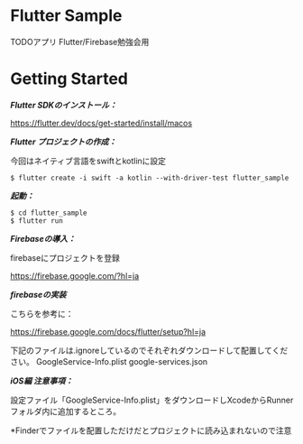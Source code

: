 # Flutter Sample
TODOアプリ Flutter/Firebase勉強会用

# Getting Started

***Flutter SDKのインストール：***

https://flutter.dev/docs/get-started/install/macos

***Flutter プロジェクトの作成：***

今回はネイティブ言語をswiftとkotlinに設定
```
$ flutter create -i swift -a kotlin --with-driver-test flutter_sample
```

***起動：***

```
$ cd flutter_sample
$ flutter run
```

***Firebaseの導入：***

firebaseにプロジェクトを登録

https://firebase.google.com/?hl=ja

***firebaseの実装***

こちらを参考に：

https://firebase.google.com/docs/flutter/setup?hl=ja


下記のファイルは.ignoreしているのでそれぞれダウンロードして配置してください。
GoogleService-Info.plist
google-services.json


***iOS編 注意事項：***

設定ファイル「GoogleService-Info.plist」をダウンロードしXcodeからRunnerフォルダ内に追加するところ。

*Finderでファイルを配置しただけだとプロジェクトに読み込まれないので注意

